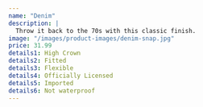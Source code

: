 ```yaml
---
name: "Denim"
description: |
  Throw it back to the 70s with this classic finish.
image: "/images/product-images/denim-snap.jpg"
price: 31.99
details1: High Crown
details2: Fitted
details3: Flexible
details4: Officially Licensed
details5: Imported
details6: Not waterproof
---
```


